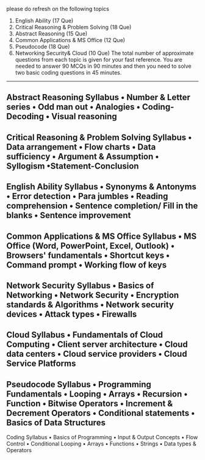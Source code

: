 
please do refresh on the following topics 
1.	English Ability (17 Que)
2.	Critical Reasoning & Problem Solving (18 Que)
3.	Abstract Reasoning (15 Que)
4.	Common Applications & MS Office (12 Que)
5.	Pseudocode (18 Que)
6.	Networking Security& Cloud (10 Que)
The total number of approximate questions from each topic is given for your fast reference.
You are needed to answer 90 MCQs in 90 minutes and then you need to solve two basic coding questions in 45 minutes.
-----------------------------------------
Abstract Reasoning Syllabus
•	Number & Letter series
•	Odd man out
•	Analogies
•	Coding-Decoding
•	Visual reasoning
---------------------------------------------

Critical Reasoning & Problem Solving Syllabus
•	Data arrangement
•	Flow charts
•	Data sufficiency
•	Argument & Assumption
•	Syllogism
•Statement-Conclusion
-------------------------------------------------


English Ability Syllabus
•	Synonyms & Antonyms
•	Error detection
•	Para jumbles
•	Reading comprehension
•	Sentence completion/ Fill in the blanks
•	Sentence improvement
---------------------------------------------------

Common Applications & MS Office Syllabus
•	MS Office (Word, PowerPoint, Excel, Outlook)
•	Browsers' fundamentals
•	Shortcut keys
•	Command prompt
•	Working flow of keys
----------------------------------------------------

Network Security Syllabus
•	Basics of Networking
•	Network Security
•	Encryption standards & Algorithms
•	Network security devices
•	Attack types
•	Firewalls
--------------------------------------------------

Cloud Syllabus
•	Fundamentals of Cloud Computing
•	Client server architecture
•	Cloud data centers
•	Cloud service providers
•	Cloud Service Platforms
-----------------------------------------------

Pseudocode Syllabus
•	Programming Fundamentals
•	Looping
•	Arrays
•	Recursion
•	Function
•	Bitwise Operators
•	Increment & Decrement Operators
•	Conditional statements
•	Basics of Data Structures
--------------------------------------------------
Coding Syllabus
•	Basics of Programming
•	Input & Output Concepts
•	Flow Control
•	Conditional Looping
•	Arrays
•	Functions
•	Strings
•	Data types & Operators
